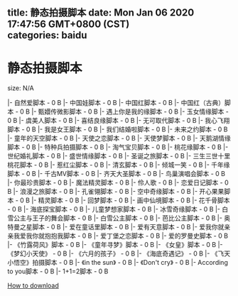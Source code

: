 
title: 静态拍摄脚本
date: Mon Jan 06 2020 17:47:56 GMT+0800 (CST)    
categories: baidu
---

# 静态拍摄脚本
size: N/A
 
 
|- 自然爱脚本 - 0 B
|- 中国娃脚本 - 0 B
|- 中国红脚本 - 0 B
|- 中国红（古典）脚本 - 0 B
|- 甄嬛传微影脚本 - 0 B
|- 遇上你是我的缘脚本 - 0 B
|- 玉女情缘脚本 - 0 B
|- 虞美人脚本 - 0 B
|- 喜结良缘脚本 - 0 B
|- 无可取代脚本 - 0 B
|- 我心飞翔脚本 - 0 B
|- 我是女王脚本 - 0 B
|- 我们结婚啦脚本 - 0 B
|- 未来之约脚本 - 0 B
|- 童年的天空脚本 - 0 B
|- 天使之恋脚本 - 0 B
|- 天使梦脚本 - 0 B
|- 天鹅湖情缘脚本 - 0 B
|- 特种兵拍摄脚本 - 0 B
|- 淘气宝贝脚本 - 0 B
|- 桃花缘脚本 - 0 B
|- 世纪婚礼脚本 - 0 B
|- 盛世情缘脚本 - 0 B
|- 圣诞之旅脚本 - 0 B
|- 三生三世十里桃花脚本 - 0 B
|- 惹红尘脚本 - 0 B
|- 清玄脚本 - 0 B
|- 倾城一笑 - 0 B
|- 千年缘脚本 - 0 B
|- 千古MV脚本 - 0 B
|- 齐天大圣脚本 - 0 B
|- 鸟巢演唱会脚本 - 0 B
|- 你最珍贵脚本 - 0 B
|- 魔法精灵脚本 - 0 B
|- 伶人歌 - 0 B
|- 恋爱日记脚本 - 0 B
|- 浪漫之旅脚本 - 0 B
|- 孔雀翎脚本 - 0 B
|- 空中奇缘脚本 - 0 B
|- 开心果果脚本 - 0 B
|- 精灵脚本 - 0 B
|- 回梦脚本 - 0 B
|- 画中仙境脚本 - 0 B
|- 花千骨脚本 - 0 B
|- 海底探宝脚本 - 0 B
|- 儿童梦想家脚本 - 0 B
|- 冰雪奇缘脚本 - 0 B
|- 白雪公主与王子的舞会脚本 - 0 B
|- 白雪公主脚本 - 0 B
|- 芭比公主脚本 - 0 B
|- 奥特曼之星脚本 - 0 B
|- 爱在童话里脚本 - 0 B
|- 爱有天意脚本 - 0 B
|- 爱我你就亲亲我爱我你就抱抱我脚本 - 0 B
|- 爱丁堡之恋脚本 - 0 B
|- 爱的罗曼史脚本 - 0 B
|- 《竹露荷风》脚本 - 0 B
|- 《童年寻梦》脚本 - 0 B
|- 《女皇》脚本 - 0 B
|- 《梦幻小天使》 - 0 B
|- 《六月的孩子》 - 0 B
|- 《海底奇遇记》 - 0 B
|- 《飞天小悟空》拍摄脚本 - 0 B
|- 《in the sun》 - 0 B
|- 《Don't cry》 - 0 B
|- According to you脚本 - 0 B
|- 1+1=2脚本 - 0 B

[How to download](https://bpcam.bemobtrk.com/go/2ceec3aa-1ca2-46d6-b9ff-aaa5c184517c?jno=804)